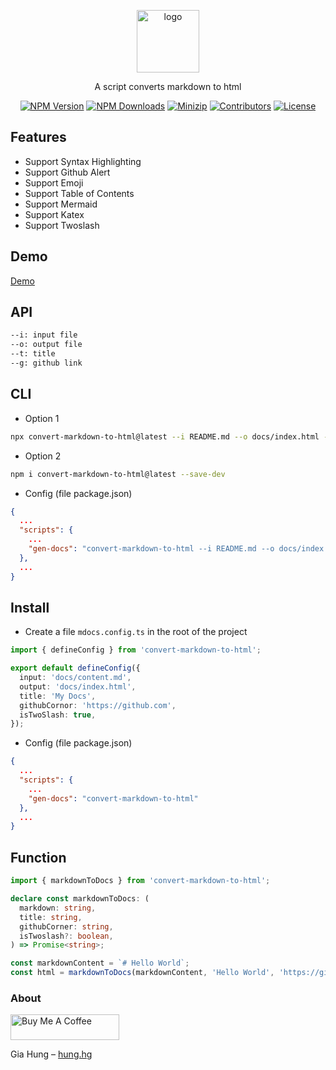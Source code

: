 <p align="center">
<a href="https://www.npmjs.com/package/convert-markdown-to-html" target="_blank" rel="noopener noreferrer">
<img src="https://api.iconify.design/teenyicons:markdown-outline.svg?color=%2300bfff" alt="logo" width='100'/></a>
</p>

<p align="center">
  A script converts markdown to html
</p>

<p align="center">
  <a href="https://www.npmjs.com/package/convert-markdown-to-html" target="_blank" rel="noopener noreferrer"><img src="https://badge.fury.io/js/csvs-parsers.svg" alt="NPM Version" /></a>
  <a href="https://www.npmjs.com/package/convert-markdown-to-html" target="_blank" rel="noopener noreferrer"><img src="https://img.shields.io/npm/dt/csvs-parsers.svg?logo=npm" alt="NPM Downloads" /></a>
  <a href="https://bundlephobia.com/result?p=convert-markdown-to-html" target="_blank" rel="noopener noreferrer"><img src="https://img.shields.io/bundlephobia/minzip/convert-markdown-to-html" alt="Minizip" /></a>
  <a href="https://github.com/hunghg255/convert-markdown-to-html/graphs/contributors" target="_blank" rel="noopener noreferrer"><img src="https://img.shields.io/badge/all_contributors-1-orange.svg" alt="Contributors" /></a>
  <a href="https://github.com/hunghg255/convert-markdown-to-html/blob/main/LICENSE" target="_blank" rel="noopener noreferrer"><img src="https://badgen.net/github/license/hunghg255/convert-markdown-to-html" alt="License" /></a>
</p>

## Features

- Support Syntax Highlighting
- Support Github Alert
- Support Emoji
- Support Table of Contents
- Support Mermaid
- Support Katex
- Support Twoslash

## Demo

[Demo](https://hunghg255.github.io/convert-markdown-to-html)

## API

```md
--i: input file
--o: output file
--t: title
--g: github link
```

## CLI

- Option 1

```bash
npx convert-markdown-to-html@latest --i README.md --o docs/index.html --t "Convert Markdown to HTML" --g "https://github.com/hunghg255/convert-markdown-to-html"
```

- Option 2

```bash
npm i convert-markdown-to-html@latest --save-dev
```

- Config (file package.json)

```json
{
  ...
  "scripts": {
    ...
    "gen-docs": "convert-markdown-to-html --i README.md --o docs/index.html --t \"Convert Markdown to HTML\" --g \"https://github.com/hunghg255/convert-markdown-to-html\""
  },
  ...
}
```

## Install

- Create a file `mdocs.config.ts` in the root of the project

```ts
import { defineConfig } from 'convert-markdown-to-html';

export default defineConfig({
  input: 'docs/content.md',
  output: 'docs/index.html',
  title: 'My Docs',
  githubCornor: 'https://github.com',
  isTwoSlash: true,
});
```

- Config (file package.json)

```json
{
  ...
  "scripts": {
    ...
    "gen-docs": "convert-markdown-to-html"
  },
  ...
}
```

## Function

```ts
import { markdownToDocs } from 'convert-markdown-to-html';

declare const markdownToDocs: (
  markdown: string,
  title: string,
  githubCorner: string,
  isTwoslash?: boolean,
) => Promise<string>;

const markdownContent = `# Hello World`;
const html = markdownToDocs(markdownContent, 'Hello World', 'https://github.com', false);
```

### About

<a href="https://www.buymeacoffee.com/hunghg255" target="_blank"><img src="https://cdn.buymeacoffee.com/buttons/default-orange.png" alt="Buy Me A Coffee" height="41" width="174"></a>

Gia Hung – [hung.hg](https://hung.thedev.id)
